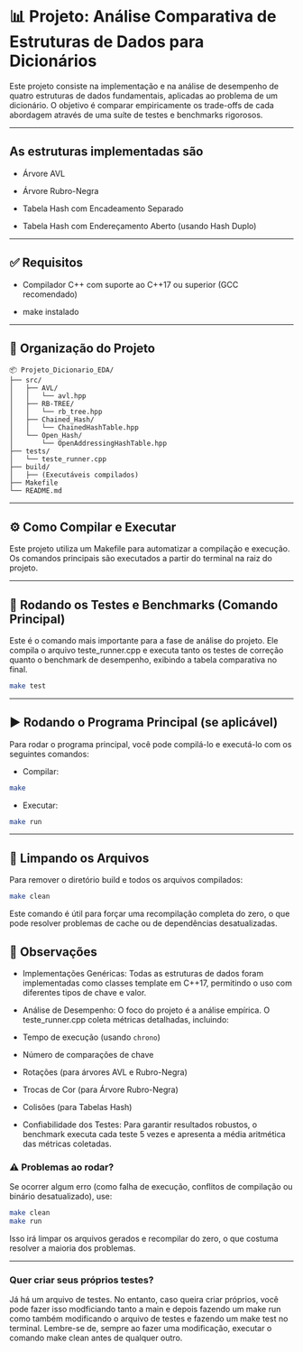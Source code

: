 # 📊 Projeto: Análise Comparativa de Estruturas de Dados para Dicionários

Este projeto consiste na implementação e na análise de desempenho de quatro estruturas de dados fundamentais, aplicadas ao problema de um dicionário. O objetivo é comparar empiricamente os trade-offs de cada abordagem através de uma suíte de testes e benchmarks rigorosos.

---

## As estruturas implementadas são

* Árvore AVL

* Árvore Rubro-Negra

* Tabela Hash com Encadeamento Separado

* Tabela Hash com Endereçamento Aberto (usando Hash Duplo)

---

## ✅ Requisitos

* Compilador C++ com suporte ao C++17 ou superior (GCC recomendado)

* make instalado

---

## 📁 Organização do Projeto

```plaintext
📦 Projeto_Dicionario_EDA/
├── src/
│   ├── AVL/
│   │   └── avl.hpp
│   ├── RB-TREE/
│   │   └── rb_tree.hpp
│   ├── Chained_Hash/
│   │   └── ChainedHashTable.hpp
│   └── Open_Hash/
│       └── OpenAddressingHashTable.hpp
├── tests/
│   └── teste_runner.cpp
├── build/
│   ├── (Executáveis compilados)
├── Makefile
└── README.md
```

---

## ⚙️ Como Compilar e Executar

Este projeto utiliza um Makefile para automatizar a compilação e execução. Os comandos principais são executados a partir do terminal na raiz do projeto.

---

## 🧪 Rodando os Testes e Benchmarks (Comando Principal)

Este é o comando mais importante para a fase de análise do projeto. Ele compila o arquivo teste_runner.cpp e executa tanto os testes de correção quanto o benchmark de desempenho, exibindo a tabela comparativa no final.

```bash
make test
```

---

## ▶️ Rodando o Programa Principal (se aplicável)

Para rodar o programa principal, você pode compilá-lo e executá-lo com os seguintes comandos:

* Compilar:

```bash
make
```

* Executar:

```bash
make run
```

---

## 🧹 Limpando os Arquivos

Para remover o diretório build e todos os arquivos compilados:

```bash
make clean
```

Este comando é útil para forçar uma recompilação completa do zero, o que pode resolver problemas de cache ou de dependências desatualizadas.

## 📌 Observações

* Implementações Genéricas: Todas as estruturas de dados foram implementadas como classes template em C++17, permitindo o uso com diferentes tipos de chave e valor.

* Análise de Desempenho: O foco do projeto é a análise empírica. O teste_runner.cpp coleta métricas detalhadas, incluindo:

* Tempo de execução (usando `chrono`)

* Número de comparações de chave

* Rotações (para árvores AVL e Rubro-Negra)

* Trocas de Cor (para Árvore Rubro-Negra)

* Colisões (para Tabelas Hash)

* Confiabilidade dos Testes: Para garantir resultados robustos, o benchmark executa cada teste 5 vezes e apresenta a média aritmética das métricas coletadas.

### ⚠️ Problemas ao rodar?

Se ocorrer algum erro (como falha de execução, conflitos de compilação ou binário desatualizado), use:

```bash
make clean
make run
```

Isso irá limpar os arquivos gerados e recompilar do zero, o que costuma resolver a maioria dos problemas.

---

### Quer criar seus próprios testes?

Já há um arquivo de testes. No entanto, caso queira criar próprios, você pode fazer isso modficiando tanto a main e depois fazendo um make run como também modificando o arquivo de testes e fazendo um make test no terminal. Lembre-se de, sempre ao fazer uma modificação, executar o comando make clean antes de qualquer outro.

